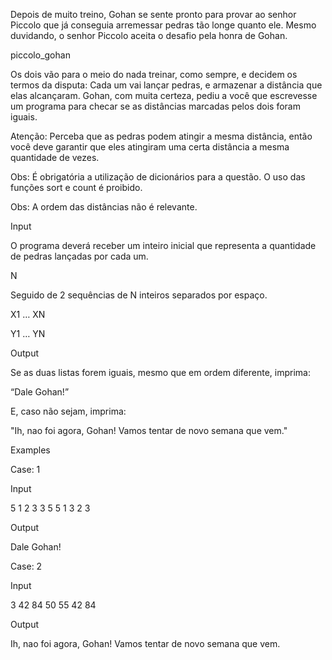 Depois de muito treino, Gohan se sente pronto para provar ao senhor Piccolo que já conseguia arremessar pedras tão longe quanto ele. Mesmo duvidando, o senhor Piccolo aceita o desafio pela honra de Gohan.

piccolo_gohan

Os dois vão para o meio do nada treinar, como sempre, e decidem os termos da disputa: Cada um vai lançar pedras, e armazenar a distância que elas alcançaram. Gohan, com muita certeza, pediu a você que escrevesse um programa para checar se as distâncias marcadas pelos dois foram iguais.

Atenção: Perceba que as pedras podem atingir a mesma distância, então você deve garantir que eles atingiram uma certa distância a mesma quantidade de vezes.

Obs: É obrigatória a utilização de dicionários para a questão. O uso das funções sort e count é proibido.

Obs: A ordem das distâncias não é relevante.

Input

O programa deverá receber um inteiro inicial que representa a quantidade de pedras lançadas por cada um.

N

Seguido de 2 sequências de N inteiros separados por espaço.

X1 … XN

Y1 … YN

Output

Se as duas listas forem iguais, mesmo que em ordem diferente, imprima:

“Dale Gohan!”

E, caso não sejam, imprima:

"Ih, nao foi agora, Gohan! Vamos tentar de novo semana que vem."

Examples

Case: 1

Input

5
1 2 3 3 5
5 1 3 2 3

Output

Dale Gohan!

Case: 2

Input

3
42 84 50
55 42 84

Output

Ih, nao foi agora, Gohan! Vamos tentar de novo semana que vem.